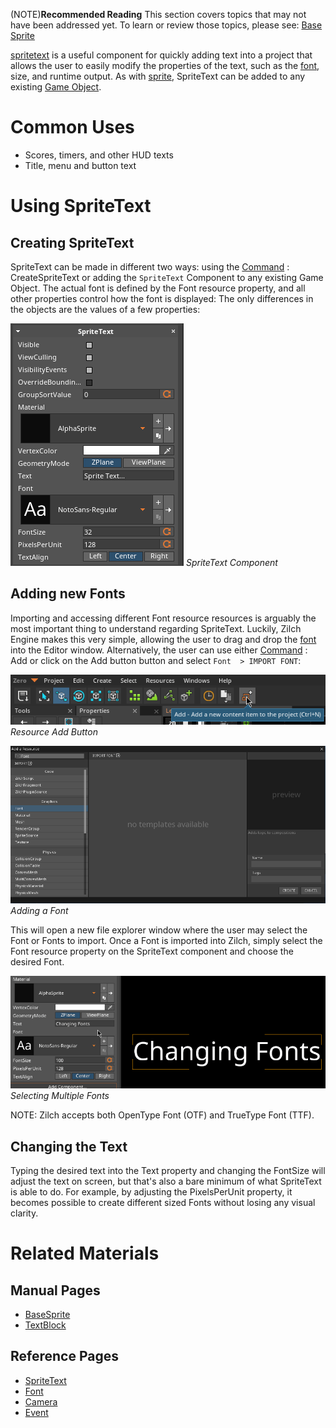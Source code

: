 (NOTE)**Recommended Reading**  This section covers topics that may not have been addressed yet. To learn or review those topics, please see: [Base Sprite](https://github.com/ZilchEngine/ZilchDocs/blob/master/zilch_editor_documentation/zilchmanual/graphics/sprites/basesprite.md)

[spritetext](https://github.com/ZilchEngine/ZilchDocs/blob/master/zilch_editor_documentation/code_reference/class_reference/spritetext.md) is a useful component for quickly adding text into a project that allows the user to easily modify the properties of the text, such as the [font](https://github.com/ZilchEngine/ZilchDocs/blob/master/zilch_editor_documentation/zilchmanual/architecture/resources/font.md), size, and runtime output. As with [sprite](https://github.com/ZilchEngine/ZilchDocs/blob/master/zilch_editor_documentation/code_reference/class_reference/sprite.md), SpriteText can be added to any existing [Game Object](https://github.com/ZilchEngine/ZilchDocs/blob/master/zilch_editor_documentation/zilchmanual/architecture/cogs/gameobjectsconcept.md). 

 # Common Uses
 - Scores, timers, and other HUD texts
 - Title, menu and button text

 # Using SpriteText
 ## Creating SpriteText
SpriteText can be made in different two ways: using the [Command](https://github.com/ZilchEngine/ZilchDocs/blob/master/zilch_editor_documentation/zilchmanual/editor/editorcommands/commands.md) : CreateSpriteText  or adding the `SpriteText` Component to any existing Game Object. The actual font is defined by the Font resource property, and all other properties control how the font is displayed:  The only differences in the objects are the values of a few properties:



![SpriteTextProperties](https://raw.githubusercontent.com/ZilchEngine/ZilchFiles/master/doc_files/47818.png) *SpriteText Component*


 ## Adding new Fonts
Importing and accessing different Font resource resources is arguably the most important thing to understand regarding SpriteText. Luckily, Zilch Engine makes this very simple, allowing the user to drag and drop the [font](https://github.com/ZilchEngine/ZilchDocs/blob/master/zilch_editor_documentation/zilchmanual/architecture/resources/font.md) into the Editor window. Alternatively, the user can use either [Command](https://github.com/ZilchEngine/ZilchDocs/blob/master/zilch_editor_documentation/zilchmanual/editor/editorcommands/commands.md) : Add  or click on the Add button button and select `Font  > IMPORT FONT`:



![AddButton](https://raw.githubusercontent.com/ZilchEngine/ZilchFiles/master/doc_files/47820.png) *Resource Add Button*




![image](https://raw.githubusercontent.com/ZilchEngine/ZilchFiles/master/doc_files/45994.png) *Adding a Font*


This will open a new file explorer window where the user may select the Font or Fonts to import. Once a Font is imported into Zilch, simply select the Font resource property on the SpriteText component and choose the desired Font.



![ChangeFonts](https://raw.githubusercontent.com/ZilchEngine/ZilchFiles/master/doc_files/47827.gif) *Selecting Multiple Fonts*


NOTE: Zilch accepts both OpenType Font (OTF) and TrueType Font (TTF).


 ## Changing the Text
Typing the desired text into the Text  property and changing the FontSize  will adjust the text on screen, but that's also a bare minimum of what SpriteText is able to do. For example, by adjusting the PixelsPerUnit  property, it becomes possible to create different sized Fonts without losing any visual clarity.

 # Related Materials
 ## Manual Pages
- [BaseSprite](https://github.com/ZilchEngine/ZilchDocs/blob/master/zilch_editor_documentation/zilchmanual/graphics/sprites/basesprite.md)
- [TextBlock](https://github.com/ZilchEngine/ZilchDocs/blob/master/zilch_editor_documentation/zilchmanual/architecture/resources/textblock.md)

 ## Reference Pages
- [SpriteText](https://github.com/ZilchEngine/ZilchDocs/blob/master/zilch_editor_documentation/code_reference/class_reference/spritetext.md)
- [Font](https://github.com/ZilchEngine/ZilchDocs/blob/master/zilch_editor_documentation/code_reference/class_reference/font.md)
- [Camera](https://github.com/ZilchEngine/ZilchDocs/blob/master/zilch_editor_documentation/code_reference/class_reference/camera.md)
- [Event](https://github.com/ZilchEngine/ZilchDocs/blob/master/zilch_editor_documentation/code_reference/class_reference/event.md) 

 